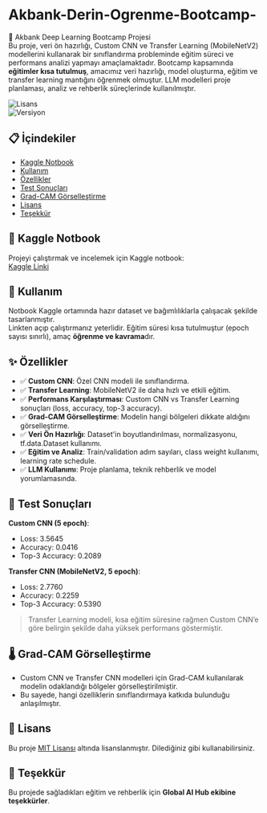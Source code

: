 # Akbank-Derin-Ogrenme-Bootcamp-
🚀 Akbank Deep Learning Bootcamp Projesi  
Bu proje, veri ön hazırlığı, Custom CNN ve Transfer Learning (MobileNetV2) modellerini kullanarak bir sınıflandırma probleminde eğitim süreci ve performans analizi yapmayı amaçlamaktadır. Bootcamp kapsamında **eğitimler kısa tutulmuş**, amacımız veri hazırlığı, model oluşturma, eğitim ve transfer learning mantığını öğrenmek olmuştur. LLM modelleri proje planlaması, analiz ve rehberlik süreçlerinde kullanılmıştır.

![Lisans](https://img.shields.io/badge/lisans-MIT-mavi)  
![Versiyon](https://img.shields.io/badge/versiyon-1.0.0-turuncu)  

## 📋 İçindekiler  
- [Kaggle Notbook](#kaggle-notbook)  
- [Kullanım](#kullanım)  
- [Özellikler](#özellikler)  
- [Test Sonuçları](#test-sonuçları)  
- [Grad-CAM Görselleştirme](#grad-cam-görselleştirme)  
- [Lisans](#lisans)  
- [Teşekkür](#teşekkür)  

## 📝 Kaggle Notbook  
Projeyi çalıştırmak ve incelemek için Kaggle notbook:  
[Kaggle Linki](https://www.kaggle.com/code/yusufmertyrek/akbank-derin-renme-bootcamp)

## 🚀 Kullanım  
Notbook Kaggle ortamında hazır dataset ve bağımlılıklarla çalışacak şekilde tasarlanmıştır.  
Linkten açıp çalıştırmanız yeterlidir. Eğitim süresi kısa tutulmuştur (epoch sayısı sınırlı), amaç **öğrenme ve kavrama**dır.

## ✨ Özellikler  
- ✅ **Custom CNN**: Özel CNN modeli ile sınıflandırma.  
- ✅ **Transfer Learning**: MobileNetV2 ile daha hızlı ve etkili eğitim.  
- ✅ **Performans Karşılaştırması**: Custom CNN vs Transfer Learning sonuçları (loss, accuracy, top-3 accuracy).  
- ✅ **Grad-CAM Görselleştirme**: Modelin hangi bölgeleri dikkate aldığını görselleştirme.  
- ✅ **Veri Ön Hazırlığı**: Dataset'in boyutlandırılması, normalizasyonu, tf.data.Dataset kullanımı.  
- ✅ **Eğitim ve Analiz**: Train/validation adım sayıları, class weight kullanımı, learning rate schedule.  
- ✅ **LLM Kullanımı**: Proje planlama, teknik rehberlik ve model yorumlamasında.

## 🧪 Test Sonuçları
**Custom CNN (5 epoch)**:  
- Loss: 3.5645  
- Accuracy: 0.0416  
- Top-3 Accuracy: 0.2089  

**Transfer CNN (MobileNetV2, 5 epoch)**:  
- Loss: 2.7760  
- Accuracy: 0.2259  
- Top-3 Accuracy: 0.5390  

> Transfer Learning modeli, kısa eğitim süresine rağmen Custom CNN’e göre belirgin şekilde daha yüksek performans göstermiştir.

## 🌡️ Grad-CAM Görselleştirme
- Custom CNN ve Transfer CNN modelleri için Grad-CAM kullanılarak modelin odaklandığı bölgeler görselleştirilmiştir.  
- Bu sayede, hangi özelliklerin sınıflandırmaya katkıda bulunduğu anlaşılmıştır.  

## 📄 Lisans  
Bu proje [MIT Lisansı](LICENSE) altında lisanslanmıştır. Dilediğiniz gibi kullanabilirsiniz.

## 🙏 Teşekkür  
Bu projede sağladıkları eğitim ve rehberlik için **Global AI Hub ekibine teşekkürler**.

